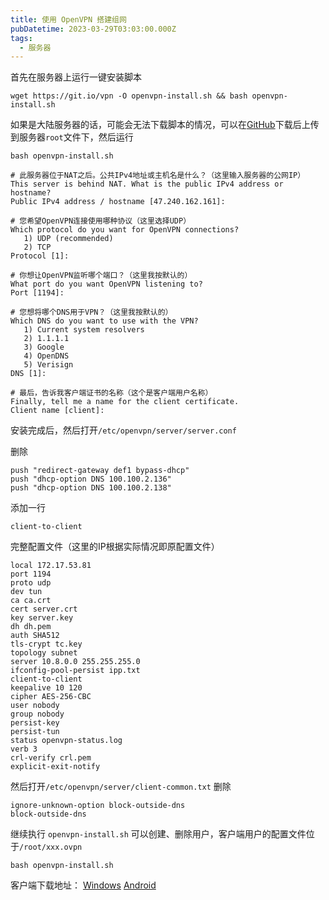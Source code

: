 ```yaml
---
title: 使用 OpenVPN 搭建组网
pubDatetime: 2023-03-29T03:03:00.000Z
tags:
  - 服务器
---
```


首先在服务器上运行一键安装脚本

```
wget https://git.io/vpn -O openvpn-install.sh && bash openvpn-install.sh
```

如果是大陆服务器的话，可能会无法下载脚本的情况，可以在[GitHub][1]下载后上传到服务器`root`文件下，然后运行

```
bash openvpn-install.sh
```

```
# 此服务器位于NAT之后。公共IPv4地址或主机名是什么？（这里输入服务器的公网IP）
This server is behind NAT. What is the public IPv4 address or hostname?
Public IPv4 address / hostname [47.240.162.161]:

# 您希望OpenVPN连接使用哪种协议（这里选择UDP）
Which protocol do you want for OpenVPN connections?
   1) UDP (recommended)
   2) TCP
Protocol [1]:

# 你想让OpenVPN监听哪个端口？（这里我按默认的）
What port do you want OpenVPN listening to?
Port [1194]:

# 您想将哪个DNS用于VPN？（这里我按默认的）
Which DNS do you want to use with the VPN?
   1) Current system resolvers
   2) 1.1.1.1
   3) Google
   4) OpenDNS
   5) Verisign
DNS [1]:

# 最后，告诉我客户端证书的名称（这个是客户端用户名称）
Finally, tell me a name for the client certificate.
Client name [client]:
```

安装完成后，然后打开`/etc/openvpn/server/server.conf`

删除

```
push "redirect-gateway def1 bypass-dhcp"
push "dhcp-option DNS 100.100.2.136"
push "dhcp-option DNS 100.100.2.138"
```

添加一行

```
client-to-client
```

完整配置文件（这里的IP根据实际情况即原配置文件）

```
local 172.17.53.81
port 1194
proto udp
dev tun
ca ca.crt
cert server.crt
key server.key
dh dh.pem
auth SHA512
tls-crypt tc.key
topology subnet
server 10.8.0.0 255.255.255.0
ifconfig-pool-persist ipp.txt
client-to-client
keepalive 10 120
cipher AES-256-CBC
user nobody
group nobody
persist-key
persist-tun
status openvpn-status.log
verb 3
crl-verify crl.pem
explicit-exit-notify
```

然后打开`/etc/openvpn/server/client-common.txt`
删除

```
ignore-unknown-option block-outside-dns
block-outside-dns
```

继续执行 `openvpn-install.sh` 可以创建、删除用户，客户端用户的配置文件位于`/root/xxx.ovpn`

```
bash openvpn-install.sh
```

客户端下载地址：
[Windows][2]
[Android][3]

[1]: https://github.com/Nyr/openvpn-install
[2]: https://openvpn.net/community-downloads/
[3]: https://github.com/schwabe/ics-openvpn

